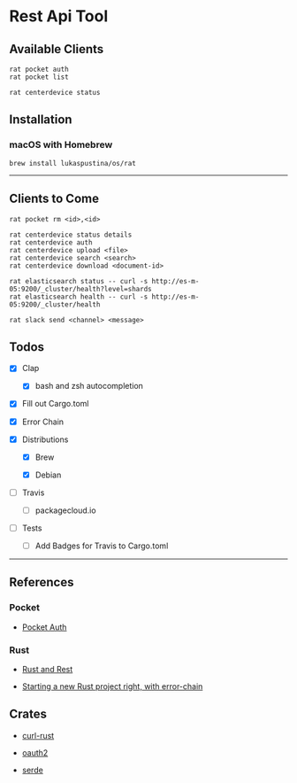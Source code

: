 # Rest Api Tool

## Available Clients

```
rat pocket auth
rat pocket list

rat centerdevice status
```

## Installation

### macOS with Homebrew

```
brew install lukaspustina/os/rat
```

----

## Clients to Come

```
rat pocket rm <id>,<id>

rat centerdevice status details
rat centerdevice auth
rat centerdevice upload <file>
rat centerdevice search <search>
rat centerdevice download <document-id>

rat elasticsearch status -- curl -s http://es-m-05:9200/_cluster/health?level=shards
rat elasticsearch health -- curl -s http://es-m-05:9200/_cluster/health

rat slack send <channel> <message>
```


## Todos

* [X] Clap

    * [X] bash and zsh autocompletion

* [X] Fill out Cargo.toml

* [X] Error Chain

* [X] Distributions

    * [X] Brew

    * [X] Debian

* [ ] Travis

    * [ ] packagecloud.io

* [ ] Tests

    * [ ] Add Badges for Travis to Cargo.toml


----

## References

### Pocket

* [Pocket Auth](http://www.jamesfmackenzie.com/getting-started-with-the-pocket-developer-api/)

### Rust

* [Rust and Rest](http://lucumr.pocoo.org/2016/7/10/rust-rest/)

* [Starting a new Rust project right, with error-chain](https://brson.github.io/2016/11/30/starting-with-error-chain)


## Crates

* [curl-rust](https://github.com/alexcrichton/curl-rust/commits/master)

* [oauth2](https://github.com/alexcrichton/oauth2-rs/blob/master/src/lib.rs)

* [serde](https://serde.rs)

